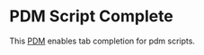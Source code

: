 # PDM Script Complete

This [PDM](https://github.com/pdm-project/pdm) enables tab completion for pdm scripts.
